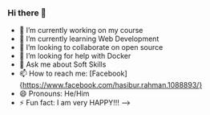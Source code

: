 ### Hi there 👋


- 🔭 I’m currently working on my course
- 🌱 I’m currently learning Web Development
- 👯 I’m looking to collaborate on open source
- 🤔 I’m looking for help with Docker
- 💬 Ask me about Soft Skills
- 📫 How to reach me: [Facebook]{https://www.facebook.com/hasibur.rahman.1088893/}
- 😄 Pronouns: He/Him
- ⚡ Fun fact: I am very HAPPY!!!
-->
